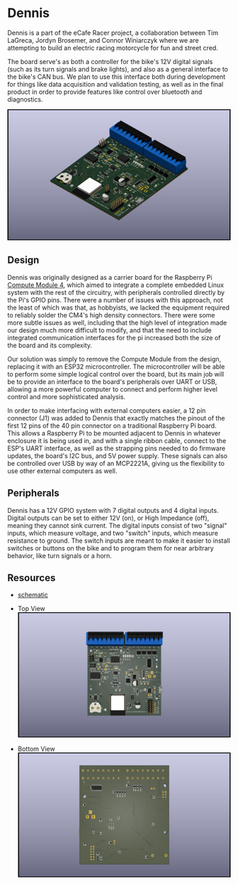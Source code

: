 # Dennis

Dennis is a part of the eCafe Racer project, a collaboration between Tim
LaGreca, Jordyn Brosemer, and Connor Winiarczyk where we are attempting to
build an electric racing motorcycle for fun and street cred.

The board serve's as both a controller for the bike's 12V digital signals
(such as its turn signals and brake lights), and also as a general interface
to the bike's CAN bus. We plan to use this interface both during development
for things like data acquisition and validation testing, as well as in the 
final product in order to provide features like control over bluetooth and
diagnostics.


![Isometric View](https://raw.githubusercontent.com/eCafe-Racer/Dennis/master/Documentation/0.2.1/3D-renders/iso.jpg)


## Design 

Dennis was originally designed as a carrier board for the Raspberry Pi
[Compute Module 4](https://www.raspberrypi.org/products/compute-module-4/?variant=raspberry-pi-cm4001000),
which aimed to integrate a complete embedded Linux system with the rest of the
circuitry, with peripherals controlled directly by the Pi's GPIO pins.
There were a number of issues with this approach, not the least of which was
that, as hobbyists, we lacked the equipment required to reliably solder the
CM4's high density connectors. There were some more subtle issues as well,
including that the high level of integration made our design much more
difficult to modify, and that the need to include integrated communication
interfaces for the pi increased both the size of the board and its complexity.

Our solution was simply to remove the Compute Module from the design, replacing
it with an ESP32 microcontroller. The microcontroller will be able to perform 
some simple logical control over the board, but its main job will be to provide
an interface to the board's peripherals over UART or USB, allowing a more
powerful computer to connect and perform higher level control and more
sophisticated analysis.  

In order to make interfacing with external computers easier, a 12 pin connector
(J1) was added to Dennis that exactly matches the pinout of the first 12
pins of the 40 pin connector on a traditional Raspberry Pi board. This allows
a Raspberry Pi to be mounted adjacent to Dennis in whatever enclosure it is 
being used in, and with a single ribbon cable, connect to the ESP's UART
interface, as well as the strapping pins needed to do firmware updates, the
board's I2C bus, and 5V power supply. These signals can also be controlled
over USB by way of an MCP2221A, giving us the flexibility to use other external
computers as well.


## Peripherals

Dennis has a 12V GPIO system with 7 digital outputs and 4 digital inputs.
Digital outputs can be set to either 12V (on), or High Impedance (off), meaning
they cannot sink current. The digital inputs consist of two "signal" inputs,
which measure voltage, and two "switch" inputs, which measure resistance to
ground. The switch inputs are meant to make it easier to install switches or
buttons on the bike and to program them for near arbitrary behavior, like
turn signals or a horn.


## Resources

- [schematic](https://raw.githubusercontent.com/eCafe-Racer/Dennis/master/Documentation/0.2.1/schematic.pdf)

- Top View
![Top View](https://github.com/eCafe-Racer/Dennis/blob/master/Documentation/0.2.1/3D-renders/top.jpg)

- Bottom View
![Bottom View](https://github.com/eCafe-Racer/Dennis/blob/master/Documentation/0.2.1/3D-renders/bottom.jpg)

